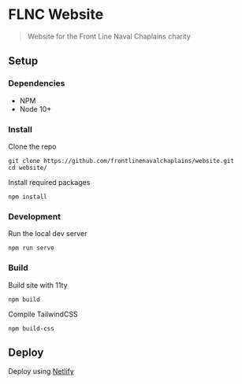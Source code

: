 # FLNC Website

> Website for the Front Line Naval Chaplains charity

## Setup

### Dependencies

* NPM
* Node 10+

### Install

Clone the repo

```
git clone https://github.com/frontlinenavalchaplains/website.git
cd website/
```

Install required packages

```
npm install
```

### Development

Run the local dev server

```
npm run serve
```

### Build

Build site with 11ty

```
npm build
```

Compile TailwindCSS

```
npm build-css
```

## Deploy

Deploy using [Netlify](https://netlify.com)
